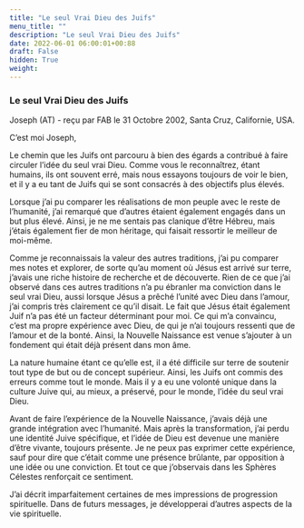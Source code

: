 ```yaml
---
title: "Le seul Vrai Dieu des Juifs"
menu_title: ""
description: "Le seul Vrai Dieu des Juifs"
date: 2022-06-01 06:00:01+00:88
draft: False
hidden: True
weight:
---
```

### Le seul Vrai Dieu des Juifs

Joseph (AT) - reçu par FAB le 31 Octobre 2002, Santa Cruz, Californie, USA.

C’est moi Joseph,

Le chemin que les Juifs ont parcouru à bien des égards a contribué à faire circuler l’idée du seul vrai Dieu. Comme vous le reconnaîtrez, étant humains, ils ont souvent erré, mais nous essayons toujours de voir le bien, et il y a eu tant de Juifs qui se sont consacrés à des objectifs plus élevés.

Lorsque j’ai pu comparer les réalisations de mon peuple avec le reste de l’humanité, j’ai remarqué que d’autres étaient également engagés dans un but plus élevé. Ainsi, je ne me sentais pas clanique d’être Hébreu, mais j’étais également fier de mon héritage, qui faisait ressortir le meilleur de moi-même.

Comme je reconnaissais la valeur des autres traditions, j’ai pu comparer mes notes et explorer, de sorte qu’au moment où Jésus est arrivé sur terre, j’avais une riche histoire de recherche et de découverte. Rien de ce que j’ai observé dans ces autres traditions n’a pu ébranler ma conviction dans le seul vrai Dieu, aussi lorsque Jésus a prêché l’unité avec Dieu dans l’amour, j’ai compris très clairement ce qu’il disait. Le fait que Jésus était également Juif n’a pas été un facteur déterminant pour moi. Ce qui m’a convaincu, c’est ma propre expérience avec Dieu, de qui je n’ai toujours ressenti que de l’amour et de la bonté. Ainsi, la Nouvelle Naissance est venue s’ajouter à un fondement qui était déjà présent dans mon âme.

La nature humaine étant ce qu’elle est, il a été difficile sur terre de soutenir tout type de but ou de concept supérieur. Ainsi, les Juifs ont commis des erreurs comme tout le monde. Mais il y a eu une volonté unique dans la culture Juive qui, au mieux, a préservé, pour le monde, l’idée du seul vrai Dieu.

Avant de faire l’expérience de la Nouvelle Naissance, j’avais déjà une grande intégration avec l’humanité. Mais après la transformation, j’ai perdu une identité Juive spécifique, et l’idée de Dieu est devenue une manière d’être vivante, toujours présente. Je ne peux pas exprimer cette expérience, sauf pour dire que c’était comme une présence brûlante, par opposition à une idée ou une conviction. Et tout ce que j’observais dans les Sphères Célestes renforçait ce sentiment.

J’ai décrit imparfaitement certaines de mes impressions de progression spirituelle. Dans de futurs messages, je développerai d’autres aspects de la vie spirituelle.

